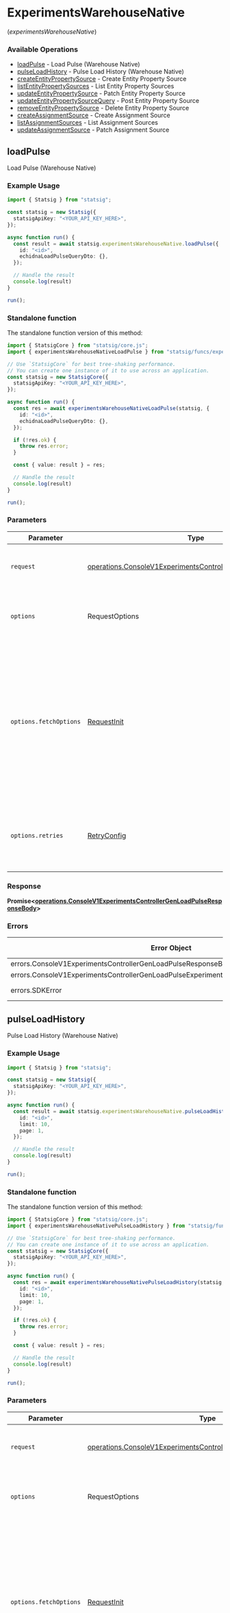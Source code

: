 # ExperimentsWarehouseNative
(*experimentsWarehouseNative*)

### Available Operations

* [loadPulse](#loadpulse) - Load Pulse (Warehouse Native)
* [pulseLoadHistory](#pulseloadhistory) - Pulse Load History (Warehouse Native)
* [createEntityPropertySource](#createentitypropertysource) - Create Entity Property Source
* [listEntityPropertySources](#listentitypropertysources) - List Entity Property Sources
* [updateEntityPropertySource](#updateentitypropertysource) - Patch Entity Property Source
* [updateEntityPropertySourceQuery](#updateentitypropertysourcequery) - Post Entity Property Source
* [removeEntityPropertySource](#removeentitypropertysource) - Delete Entity Property Source
* [createAssignmentSource](#createassignmentsource) - Create Assignment Source
* [listAssignmentSources](#listassignmentsources) - List Assignment Sources
* [updateAssignmentSource](#updateassignmentsource) - Patch Assignment Source

## loadPulse

Load Pulse (Warehouse Native)

### Example Usage

```typescript
import { Statsig } from "statsig";

const statsig = new Statsig({
  statsigApiKey: "<YOUR_API_KEY_HERE>",
});

async function run() {
  const result = await statsig.experimentsWarehouseNative.loadPulse({
    id: "<id>",
    echidnaLoadPulseQueryDto: {},
  });

  // Handle the result
  console.log(result)
}

run();
```


### Standalone function

The standalone function version of this method:

```typescript
import { StatsigCore } from "statsig/core.js";
import { experimentsWarehouseNativeLoadPulse } from "statsig/funcs/experimentsWarehouseNativeLoadPulse.js";

// Use `StatsigCore` for best tree-shaking performance.
// You can create one instance of it to use across an application.
const statsig = new StatsigCore({
  statsigApiKey: "<YOUR_API_KEY_HERE>",
});

async function run() {
  const res = await experimentsWarehouseNativeLoadPulse(statsig, {
    id: "<id>",
    echidnaLoadPulseQueryDto: {},
  });

  if (!res.ok) {
    throw res.error;
  }

  const { value: result } = res;

  // Handle the result
  console.log(result)
}

run();
```

### Parameters

| Parameter                                                                                                                                                                      | Type                                                                                                                                                                           | Required                                                                                                                                                                       | Description                                                                                                                                                                    |
| ------------------------------------------------------------------------------------------------------------------------------------------------------------------------------ | ------------------------------------------------------------------------------------------------------------------------------------------------------------------------------ | ------------------------------------------------------------------------------------------------------------------------------------------------------------------------------ | ------------------------------------------------------------------------------------------------------------------------------------------------------------------------------ |
| `request`                                                                                                                                                                      | [operations.ConsoleV1ExperimentsControllerGenLoadPulseRequest](../../models/operations/consolev1experimentscontrollergenloadpulserequest.md)                                   | :heavy_check_mark:                                                                                                                                                             | The request object to use for the request.                                                                                                                                     |
| `options`                                                                                                                                                                      | RequestOptions                                                                                                                                                                 | :heavy_minus_sign:                                                                                                                                                             | Used to set various options for making HTTP requests.                                                                                                                          |
| `options.fetchOptions`                                                                                                                                                         | [RequestInit](https://developer.mozilla.org/en-US/docs/Web/API/Request/Request#options)                                                                                        | :heavy_minus_sign:                                                                                                                                                             | Options that are passed to the underlying HTTP request. This can be used to inject extra headers for examples. All `Request` options, except `method` and `body`, are allowed. |
| `options.retries`                                                                                                                                                              | [RetryConfig](../../lib/utils/retryconfig.md)                                                                                                                                  | :heavy_minus_sign:                                                                                                                                                             | Enables retrying HTTP requests under certain failure conditions.                                                                                                               |


### Response

**Promise\<[operations.ConsoleV1ExperimentsControllerGenLoadPulseResponseBody](../../models/operations/consolev1experimentscontrollergenloadpulseresponsebody.md)\>**
### Errors

| Error Object                                                                            | Status Code                                                                             | Content Type                                                                            |
| --------------------------------------------------------------------------------------- | --------------------------------------------------------------------------------------- | --------------------------------------------------------------------------------------- |
| errors.ConsoleV1ExperimentsControllerGenLoadPulseResponseBody                           | 400                                                                                     | application/json                                                                        |
| errors.ConsoleV1ExperimentsControllerGenLoadPulseExperimentsWarehouseNativeResponseBody | 401                                                                                     | application/json                                                                        |
| errors.SDKError                                                                         | 4xx-5xx                                                                                 | */*                                                                                     |

## pulseLoadHistory

Pulse Load History (Warehouse Native)

### Example Usage

```typescript
import { Statsig } from "statsig";

const statsig = new Statsig({
  statsigApiKey: "<YOUR_API_KEY_HERE>",
});

async function run() {
  const result = await statsig.experimentsWarehouseNative.pulseLoadHistory({
    id: "<id>",
    limit: 10,
    page: 1,
  });

  // Handle the result
  console.log(result)
}

run();
```


### Standalone function

The standalone function version of this method:

```typescript
import { StatsigCore } from "statsig/core.js";
import { experimentsWarehouseNativePulseLoadHistory } from "statsig/funcs/experimentsWarehouseNativePulseLoadHistory.js";

// Use `StatsigCore` for best tree-shaking performance.
// You can create one instance of it to use across an application.
const statsig = new StatsigCore({
  statsigApiKey: "<YOUR_API_KEY_HERE>",
});

async function run() {
  const res = await experimentsWarehouseNativePulseLoadHistory(statsig, {
    id: "<id>",
    limit: 10,
    page: 1,
  });

  if (!res.ok) {
    throw res.error;
  }

  const { value: result } = res;

  // Handle the result
  console.log(result)
}

run();
```

### Parameters

| Parameter                                                                                                                                                                      | Type                                                                                                                                                                           | Required                                                                                                                                                                       | Description                                                                                                                                                                    |
| ------------------------------------------------------------------------------------------------------------------------------------------------------------------------------ | ------------------------------------------------------------------------------------------------------------------------------------------------------------------------------ | ------------------------------------------------------------------------------------------------------------------------------------------------------------------------------ | ------------------------------------------------------------------------------------------------------------------------------------------------------------------------------ |
| `request`                                                                                                                                                                      | [operations.ConsoleV1ExperimentsControllerGenPulseLoadHistoryRequest](../../models/operations/consolev1experimentscontrollergenpulseloadhistoryrequest.md)                     | :heavy_check_mark:                                                                                                                                                             | The request object to use for the request.                                                                                                                                     |
| `options`                                                                                                                                                                      | RequestOptions                                                                                                                                                                 | :heavy_minus_sign:                                                                                                                                                             | Used to set various options for making HTTP requests.                                                                                                                          |
| `options.fetchOptions`                                                                                                                                                         | [RequestInit](https://developer.mozilla.org/en-US/docs/Web/API/Request/Request#options)                                                                                        | :heavy_minus_sign:                                                                                                                                                             | Options that are passed to the underlying HTTP request. This can be used to inject extra headers for examples. All `Request` options, except `method` and `body`, are allowed. |
| `options.retries`                                                                                                                                                              | [RetryConfig](../../lib/utils/retryconfig.md)                                                                                                                                  | :heavy_minus_sign:                                                                                                                                                             | Enables retrying HTTP requests under certain failure conditions.                                                                                                               |


### Response

**Promise\<[operations.ConsoleV1ExperimentsControllerGenPulseLoadHistoryResponseBody](../../models/operations/consolev1experimentscontrollergenpulseloadhistoryresponsebody.md)\>**
### Errors

| Error Object                                                                                   | Status Code                                                                                    | Content Type                                                                                   |
| ---------------------------------------------------------------------------------------------- | ---------------------------------------------------------------------------------------------- | ---------------------------------------------------------------------------------------------- |
| errors.ConsoleV1ExperimentsControllerGenPulseLoadHistoryResponseBody                           | 400                                                                                            | application/json                                                                               |
| errors.ConsoleV1ExperimentsControllerGenPulseLoadHistoryExperimentsWarehouseNativeResponseBody | 401                                                                                            | application/json                                                                               |
| errors.SDKError                                                                                | 4xx-5xx                                                                                        | */*                                                                                            |

## createEntityPropertySource

Create Entity Property Source

### Example Usage

```typescript
import { Statsig } from "statsig";

const statsig = new Statsig({
  statsigApiKey: "<YOUR_API_KEY_HERE>",
});

async function run() {
  const result = await statsig.experimentsWarehouseNative.createEntityPropertySource({
    entityPropertySourceCreationDto: {
      name: "<value>",
      sql: "<value>",
      idTypeMapping: [
        {
          statsigUnitID: "<value>",
          column: "<value>",
        },
      ],
    },
  });

  // Handle the result
  console.log(result)
}

run();
```


### Standalone function

The standalone function version of this method:

```typescript
import { StatsigCore } from "statsig/core.js";
import { experimentsWarehouseNativeCreateEntityPropertySource } from "statsig/funcs/experimentsWarehouseNativeCreateEntityPropertySource.js";

// Use `StatsigCore` for best tree-shaking performance.
// You can create one instance of it to use across an application.
const statsig = new StatsigCore({
  statsigApiKey: "<YOUR_API_KEY_HERE>",
});

async function run() {
  const res = await experimentsWarehouseNativeCreateEntityPropertySource(statsig, {
    entityPropertySourceCreationDto: {
      name: "<value>",
      sql: "<value>",
      idTypeMapping: [
        {
          statsigUnitID: "<value>",
          column: "<value>",
        },
      ],
    },
  });

  if (!res.ok) {
    throw res.error;
  }

  const { value: result } = res;

  // Handle the result
  console.log(result)
}

run();
```

### Parameters

| Parameter                                                                                                                                                                      | Type                                                                                                                                                                           | Required                                                                                                                                                                       | Description                                                                                                                                                                    |
| ------------------------------------------------------------------------------------------------------------------------------------------------------------------------------ | ------------------------------------------------------------------------------------------------------------------------------------------------------------------------------ | ------------------------------------------------------------------------------------------------------------------------------------------------------------------------------ | ------------------------------------------------------------------------------------------------------------------------------------------------------------------------------ |
| `request`                                                                                                                                                                      | [operations.ConsoleV1ExperimentsControllerGenCreateEntityPropertySourceRequest](../../models/operations/consolev1experimentscontrollergencreateentitypropertysourcerequest.md) | :heavy_check_mark:                                                                                                                                                             | The request object to use for the request.                                                                                                                                     |
| `options`                                                                                                                                                                      | RequestOptions                                                                                                                                                                 | :heavy_minus_sign:                                                                                                                                                             | Used to set various options for making HTTP requests.                                                                                                                          |
| `options.fetchOptions`                                                                                                                                                         | [RequestInit](https://developer.mozilla.org/en-US/docs/Web/API/Request/Request#options)                                                                                        | :heavy_minus_sign:                                                                                                                                                             | Options that are passed to the underlying HTTP request. This can be used to inject extra headers for examples. All `Request` options, except `method` and `body`, are allowed. |
| `options.retries`                                                                                                                                                              | [RetryConfig](../../lib/utils/retryconfig.md)                                                                                                                                  | :heavy_minus_sign:                                                                                                                                                             | Enables retrying HTTP requests under certain failure conditions.                                                                                                               |


### Response

**Promise\<[operations.ConsoleV1ExperimentsControllerGenCreateEntityPropertySourceResponseBody](../../models/operations/consolev1experimentscontrollergencreateentitypropertysourceresponsebody.md)\>**
### Errors

| Error Object                                                                                                     | Status Code                                                                                                      | Content Type                                                                                                     |
| ---------------------------------------------------------------------------------------------------------------- | ---------------------------------------------------------------------------------------------------------------- | ---------------------------------------------------------------------------------------------------------------- |
| errors.ConsoleV1ExperimentsControllerGenCreateEntityPropertySourceResponseBody                                   | 400                                                                                                              | application/json                                                                                                 |
| errors.ConsoleV1ExperimentsControllerGenCreateEntityPropertySourceExperimentsWarehouseNativeResponseBody         | 401                                                                                                              | application/json                                                                                                 |
| errors.ConsoleV1ExperimentsControllerGenCreateEntityPropertySourceExperimentsWarehouseNativeResponseResponseBody | 404                                                                                                              | application/json                                                                                                 |
| errors.SDKError                                                                                                  | 4xx-5xx                                                                                                          | */*                                                                                                              |

## listEntityPropertySources

List Entity Property Sources

### Example Usage

```typescript
import { Statsig } from "statsig";

const statsig = new Statsig({
  statsigApiKey: "<YOUR_API_KEY_HERE>",
});

async function run() {
  const result = await statsig.experimentsWarehouseNative.listEntityPropertySources({
    limit: 10,
    page: 1,
  });

  // Handle the result
  console.log(result)
}

run();
```


### Standalone function

The standalone function version of this method:

```typescript
import { StatsigCore } from "statsig/core.js";
import { experimentsWarehouseNativeListEntityPropertySources } from "statsig/funcs/experimentsWarehouseNativeListEntityPropertySources.js";

// Use `StatsigCore` for best tree-shaking performance.
// You can create one instance of it to use across an application.
const statsig = new StatsigCore({
  statsigApiKey: "<YOUR_API_KEY_HERE>",
});

async function run() {
  const res = await experimentsWarehouseNativeListEntityPropertySources(statsig, {
    limit: 10,
    page: 1,
  });

  if (!res.ok) {
    throw res.error;
  }

  const { value: result } = res;

  // Handle the result
  console.log(result)
}

run();
```

### Parameters

| Parameter                                                                                                                                                                      | Type                                                                                                                                                                           | Required                                                                                                                                                                       | Description                                                                                                                                                                    |
| ------------------------------------------------------------------------------------------------------------------------------------------------------------------------------ | ------------------------------------------------------------------------------------------------------------------------------------------------------------------------------ | ------------------------------------------------------------------------------------------------------------------------------------------------------------------------------ | ------------------------------------------------------------------------------------------------------------------------------------------------------------------------------ |
| `request`                                                                                                                                                                      | [operations.ConsoleV1ExperimentsControllerGenListEntityPropertySourcesRequest](../../models/operations/consolev1experimentscontrollergenlistentitypropertysourcesrequest.md)   | :heavy_check_mark:                                                                                                                                                             | The request object to use for the request.                                                                                                                                     |
| `options`                                                                                                                                                                      | RequestOptions                                                                                                                                                                 | :heavy_minus_sign:                                                                                                                                                             | Used to set various options for making HTTP requests.                                                                                                                          |
| `options.fetchOptions`                                                                                                                                                         | [RequestInit](https://developer.mozilla.org/en-US/docs/Web/API/Request/Request#options)                                                                                        | :heavy_minus_sign:                                                                                                                                                             | Options that are passed to the underlying HTTP request. This can be used to inject extra headers for examples. All `Request` options, except `method` and `body`, are allowed. |
| `options.retries`                                                                                                                                                              | [RetryConfig](../../lib/utils/retryconfig.md)                                                                                                                                  | :heavy_minus_sign:                                                                                                                                                             | Enables retrying HTTP requests under certain failure conditions.                                                                                                               |


### Response

**Promise\<[operations.ConsoleV1ExperimentsControllerGenListEntityPropertySourcesResponseBody](../../models/operations/consolev1experimentscontrollergenlistentitypropertysourcesresponsebody.md)\>**
### Errors

| Error Object                                                                                            | Status Code                                                                                             | Content Type                                                                                            |
| ------------------------------------------------------------------------------------------------------- | ------------------------------------------------------------------------------------------------------- | ------------------------------------------------------------------------------------------------------- |
| errors.ConsoleV1ExperimentsControllerGenListEntityPropertySourcesResponseBody                           | 400                                                                                                     | application/json                                                                                        |
| errors.ConsoleV1ExperimentsControllerGenListEntityPropertySourcesExperimentsWarehouseNativeResponseBody | 401                                                                                                     | application/json                                                                                        |
| errors.SDKError                                                                                         | 4xx-5xx                                                                                                 | */*                                                                                                     |

## updateEntityPropertySource

Patch Entity Property Source

### Example Usage

```typescript
import { Statsig } from "statsig";

const statsig = new Statsig({
  statsigApiKey: "<YOUR_API_KEY_HERE>",
});

async function run() {
  const result = await statsig.experimentsWarehouseNative.updateEntityPropertySource({
    name: "<value>",
    entityPropertySourcePartialUpdateDto: {},
  });

  // Handle the result
  console.log(result)
}

run();
```


### Standalone function

The standalone function version of this method:

```typescript
import { StatsigCore } from "statsig/core.js";
import { experimentsWarehouseNativeUpdateEntityPropertySource } from "statsig/funcs/experimentsWarehouseNativeUpdateEntityPropertySource.js";

// Use `StatsigCore` for best tree-shaking performance.
// You can create one instance of it to use across an application.
const statsig = new StatsigCore({
  statsigApiKey: "<YOUR_API_KEY_HERE>",
});

async function run() {
  const res = await experimentsWarehouseNativeUpdateEntityPropertySource(statsig, {
    name: "<value>",
    entityPropertySourcePartialUpdateDto: {},
  });

  if (!res.ok) {
    throw res.error;
  }

  const { value: result } = res;

  // Handle the result
  console.log(result)
}

run();
```

### Parameters

| Parameter                                                                                                                                                                      | Type                                                                                                                                                                           | Required                                                                                                                                                                       | Description                                                                                                                                                                    |
| ------------------------------------------------------------------------------------------------------------------------------------------------------------------------------ | ------------------------------------------------------------------------------------------------------------------------------------------------------------------------------ | ------------------------------------------------------------------------------------------------------------------------------------------------------------------------------ | ------------------------------------------------------------------------------------------------------------------------------------------------------------------------------ |
| `request`                                                                                                                                                                      | [operations.ConsoleV1ExperimentsControllerGenUpdateEntityPropertySourceRequest](../../models/operations/consolev1experimentscontrollergenupdateentitypropertysourcerequest.md) | :heavy_check_mark:                                                                                                                                                             | The request object to use for the request.                                                                                                                                     |
| `options`                                                                                                                                                                      | RequestOptions                                                                                                                                                                 | :heavy_minus_sign:                                                                                                                                                             | Used to set various options for making HTTP requests.                                                                                                                          |
| `options.fetchOptions`                                                                                                                                                         | [RequestInit](https://developer.mozilla.org/en-US/docs/Web/API/Request/Request#options)                                                                                        | :heavy_minus_sign:                                                                                                                                                             | Options that are passed to the underlying HTTP request. This can be used to inject extra headers for examples. All `Request` options, except `method` and `body`, are allowed. |
| `options.retries`                                                                                                                                                              | [RetryConfig](../../lib/utils/retryconfig.md)                                                                                                                                  | :heavy_minus_sign:                                                                                                                                                             | Enables retrying HTTP requests under certain failure conditions.                                                                                                               |


### Response

**Promise\<[operations.ConsoleV1ExperimentsControllerGenUpdateEntityPropertySourceResponseBody](../../models/operations/consolev1experimentscontrollergenupdateentitypropertysourceresponsebody.md)\>**
### Errors

| Error Object                                                                                                     | Status Code                                                                                                      | Content Type                                                                                                     |
| ---------------------------------------------------------------------------------------------------------------- | ---------------------------------------------------------------------------------------------------------------- | ---------------------------------------------------------------------------------------------------------------- |
| errors.ConsoleV1ExperimentsControllerGenUpdateEntityPropertySourceResponseBody                                   | 400                                                                                                              | application/json                                                                                                 |
| errors.ConsoleV1ExperimentsControllerGenUpdateEntityPropertySourceExperimentsWarehouseNativeResponseBody         | 401                                                                                                              | application/json                                                                                                 |
| errors.ConsoleV1ExperimentsControllerGenUpdateEntityPropertySourceExperimentsWarehouseNativeResponseResponseBody | 404                                                                                                              | application/json                                                                                                 |
| errors.SDKError                                                                                                  | 4xx-5xx                                                                                                          | */*                                                                                                              |

## updateEntityPropertySourceQuery

Post Entity Property Source

### Example Usage

```typescript
import { Statsig } from "statsig";

const statsig = new Statsig({
  statsigApiKey: "<YOUR_API_KEY_HERE>",
});

async function run() {
  const result = await statsig.experimentsWarehouseNative.updateEntityPropertySourceQuery({
    name: "<value>",
    entityPropertySourceQueryUpdateDto: {
      sql: "<value>",
      idTypeMapping: [
        {
          statsigUnitID: "<value>",
          column: "<value>",
        },
      ],
    },
  });

  // Handle the result
  console.log(result)
}

run();
```


### Standalone function

The standalone function version of this method:

```typescript
import { StatsigCore } from "statsig/core.js";
import { experimentsWarehouseNativeUpdateEntityPropertySourceQuery } from "statsig/funcs/experimentsWarehouseNativeUpdateEntityPropertySourceQuery.js";

// Use `StatsigCore` for best tree-shaking performance.
// You can create one instance of it to use across an application.
const statsig = new StatsigCore({
  statsigApiKey: "<YOUR_API_KEY_HERE>",
});

async function run() {
  const res = await experimentsWarehouseNativeUpdateEntityPropertySourceQuery(statsig, {
    name: "<value>",
    entityPropertySourceQueryUpdateDto: {
      sql: "<value>",
      idTypeMapping: [
        {
          statsigUnitID: "<value>",
          column: "<value>",
        },
      ],
    },
  });

  if (!res.ok) {
    throw res.error;
  }

  const { value: result } = res;

  // Handle the result
  console.log(result)
}

run();
```

### Parameters

| Parameter                                                                                                                                                                                | Type                                                                                                                                                                                     | Required                                                                                                                                                                                 | Description                                                                                                                                                                              |
| ---------------------------------------------------------------------------------------------------------------------------------------------------------------------------------------- | ---------------------------------------------------------------------------------------------------------------------------------------------------------------------------------------- | ---------------------------------------------------------------------------------------------------------------------------------------------------------------------------------------- | ---------------------------------------------------------------------------------------------------------------------------------------------------------------------------------------- |
| `request`                                                                                                                                                                                | [operations.ConsoleV1ExperimentsControllerGenUpdateEntityPropertySourceQueryRequest](../../models/operations/consolev1experimentscontrollergenupdateentitypropertysourcequeryrequest.md) | :heavy_check_mark:                                                                                                                                                                       | The request object to use for the request.                                                                                                                                               |
| `options`                                                                                                                                                                                | RequestOptions                                                                                                                                                                           | :heavy_minus_sign:                                                                                                                                                                       | Used to set various options for making HTTP requests.                                                                                                                                    |
| `options.fetchOptions`                                                                                                                                                                   | [RequestInit](https://developer.mozilla.org/en-US/docs/Web/API/Request/Request#options)                                                                                                  | :heavy_minus_sign:                                                                                                                                                                       | Options that are passed to the underlying HTTP request. This can be used to inject extra headers for examples. All `Request` options, except `method` and `body`, are allowed.           |
| `options.retries`                                                                                                                                                                        | [RetryConfig](../../lib/utils/retryconfig.md)                                                                                                                                            | :heavy_minus_sign:                                                                                                                                                                       | Enables retrying HTTP requests under certain failure conditions.                                                                                                                         |


### Response

**Promise\<[operations.ConsoleV1ExperimentsControllerGenUpdateEntityPropertySourceQueryResponseBody](../../models/operations/consolev1experimentscontrollergenupdateentitypropertysourcequeryresponsebody.md)\>**
### Errors

| Error Object                                                                                                          | Status Code                                                                                                           | Content Type                                                                                                          |
| --------------------------------------------------------------------------------------------------------------------- | --------------------------------------------------------------------------------------------------------------------- | --------------------------------------------------------------------------------------------------------------------- |
| errors.ConsoleV1ExperimentsControllerGenUpdateEntityPropertySourceQueryResponseBody                                   | 400                                                                                                                   | application/json                                                                                                      |
| errors.ConsoleV1ExperimentsControllerGenUpdateEntityPropertySourceQueryExperimentsWarehouseNativeResponseBody         | 401                                                                                                                   | application/json                                                                                                      |
| errors.ConsoleV1ExperimentsControllerGenUpdateEntityPropertySourceQueryExperimentsWarehouseNativeResponseResponseBody | 404                                                                                                                   | application/json                                                                                                      |
| errors.SDKError                                                                                                       | 4xx-5xx                                                                                                               | */*                                                                                                                   |

## removeEntityPropertySource

Delete Entity Property Source

### Example Usage

```typescript
import { Statsig } from "statsig";

const statsig = new Statsig({
  statsigApiKey: "<YOUR_API_KEY_HERE>",
});

async function run() {
  const result = await statsig.experimentsWarehouseNative.removeEntityPropertySource({
    name: "<value>",
  });

  // Handle the result
  console.log(result)
}

run();
```


### Standalone function

The standalone function version of this method:

```typescript
import { StatsigCore } from "statsig/core.js";
import { experimentsWarehouseNativeRemoveEntityPropertySource } from "statsig/funcs/experimentsWarehouseNativeRemoveEntityPropertySource.js";

// Use `StatsigCore` for best tree-shaking performance.
// You can create one instance of it to use across an application.
const statsig = new StatsigCore({
  statsigApiKey: "<YOUR_API_KEY_HERE>",
});

async function run() {
  const res = await experimentsWarehouseNativeRemoveEntityPropertySource(statsig, {
    name: "<value>",
  });

  if (!res.ok) {
    throw res.error;
  }

  const { value: result } = res;

  // Handle the result
  console.log(result)
}

run();
```

### Parameters

| Parameter                                                                                                                                                                      | Type                                                                                                                                                                           | Required                                                                                                                                                                       | Description                                                                                                                                                                    |
| ------------------------------------------------------------------------------------------------------------------------------------------------------------------------------ | ------------------------------------------------------------------------------------------------------------------------------------------------------------------------------ | ------------------------------------------------------------------------------------------------------------------------------------------------------------------------------ | ------------------------------------------------------------------------------------------------------------------------------------------------------------------------------ |
| `request`                                                                                                                                                                      | [operations.ConsoleV1ExperimentsControllerGenRemoveEntityPropertySourceRequest](../../models/operations/consolev1experimentscontrollergenremoveentitypropertysourcerequest.md) | :heavy_check_mark:                                                                                                                                                             | The request object to use for the request.                                                                                                                                     |
| `options`                                                                                                                                                                      | RequestOptions                                                                                                                                                                 | :heavy_minus_sign:                                                                                                                                                             | Used to set various options for making HTTP requests.                                                                                                                          |
| `options.fetchOptions`                                                                                                                                                         | [RequestInit](https://developer.mozilla.org/en-US/docs/Web/API/Request/Request#options)                                                                                        | :heavy_minus_sign:                                                                                                                                                             | Options that are passed to the underlying HTTP request. This can be used to inject extra headers for examples. All `Request` options, except `method` and `body`, are allowed. |
| `options.retries`                                                                                                                                                              | [RetryConfig](../../lib/utils/retryconfig.md)                                                                                                                                  | :heavy_minus_sign:                                                                                                                                                             | Enables retrying HTTP requests under certain failure conditions.                                                                                                               |


### Response

**Promise\<[operations.ConsoleV1ExperimentsControllerGenRemoveEntityPropertySourceResponseBody](../../models/operations/consolev1experimentscontrollergenremoveentitypropertysourceresponsebody.md)\>**
### Errors

| Error Object                                                                                                     | Status Code                                                                                                      | Content Type                                                                                                     |
| ---------------------------------------------------------------------------------------------------------------- | ---------------------------------------------------------------------------------------------------------------- | ---------------------------------------------------------------------------------------------------------------- |
| errors.ConsoleV1ExperimentsControllerGenRemoveEntityPropertySourceResponseBody                                   | 400                                                                                                              | application/json                                                                                                 |
| errors.ConsoleV1ExperimentsControllerGenRemoveEntityPropertySourceExperimentsWarehouseNativeResponseBody         | 401                                                                                                              | application/json                                                                                                 |
| errors.ConsoleV1ExperimentsControllerGenRemoveEntityPropertySourceExperimentsWarehouseNativeResponseResponseBody | 404                                                                                                              | application/json                                                                                                 |
| errors.SDKError                                                                                                  | 4xx-5xx                                                                                                          | */*                                                                                                              |

## createAssignmentSource

Create Assignment Source

### Example Usage

```typescript
import { Statsig } from "statsig";

const statsig = new Statsig({
  statsigApiKey: "<YOUR_API_KEY_HERE>",
});

async function run() {
  const result = await statsig.experimentsWarehouseNative.createAssignmentSource({
    assignmentSourceCreationDto: {
      name: "<value>",
      sql: "<value>",
      timestampColumn: "<value>",
      experimentIDColumn: "<value>",
      groupIDColumn: "<value>",
      idTypeMapping: [
        {
          statsigUnitID: "<value>",
          column: "<value>",
        },
      ],
    },
  });

  // Handle the result
  console.log(result)
}

run();
```


### Standalone function

The standalone function version of this method:

```typescript
import { StatsigCore } from "statsig/core.js";
import { experimentsWarehouseNativeCreateAssignmentSource } from "statsig/funcs/experimentsWarehouseNativeCreateAssignmentSource.js";

// Use `StatsigCore` for best tree-shaking performance.
// You can create one instance of it to use across an application.
const statsig = new StatsigCore({
  statsigApiKey: "<YOUR_API_KEY_HERE>",
});

async function run() {
  const res = await experimentsWarehouseNativeCreateAssignmentSource(statsig, {
    assignmentSourceCreationDto: {
      name: "<value>",
      sql: "<value>",
      timestampColumn: "<value>",
      experimentIDColumn: "<value>",
      groupIDColumn: "<value>",
      idTypeMapping: [
        {
          statsigUnitID: "<value>",
          column: "<value>",
        },
      ],
    },
  });

  if (!res.ok) {
    throw res.error;
  }

  const { value: result } = res;

  // Handle the result
  console.log(result)
}

run();
```

### Parameters

| Parameter                                                                                                                                                                      | Type                                                                                                                                                                           | Required                                                                                                                                                                       | Description                                                                                                                                                                    |
| ------------------------------------------------------------------------------------------------------------------------------------------------------------------------------ | ------------------------------------------------------------------------------------------------------------------------------------------------------------------------------ | ------------------------------------------------------------------------------------------------------------------------------------------------------------------------------ | ------------------------------------------------------------------------------------------------------------------------------------------------------------------------------ |
| `request`                                                                                                                                                                      | [operations.ConsoleV1ExperimentsControllerGenCreateAssignmentSourceRequest](../../models/operations/consolev1experimentscontrollergencreateassignmentsourcerequest.md)         | :heavy_check_mark:                                                                                                                                                             | The request object to use for the request.                                                                                                                                     |
| `options`                                                                                                                                                                      | RequestOptions                                                                                                                                                                 | :heavy_minus_sign:                                                                                                                                                             | Used to set various options for making HTTP requests.                                                                                                                          |
| `options.fetchOptions`                                                                                                                                                         | [RequestInit](https://developer.mozilla.org/en-US/docs/Web/API/Request/Request#options)                                                                                        | :heavy_minus_sign:                                                                                                                                                             | Options that are passed to the underlying HTTP request. This can be used to inject extra headers for examples. All `Request` options, except `method` and `body`, are allowed. |
| `options.retries`                                                                                                                                                              | [RetryConfig](../../lib/utils/retryconfig.md)                                                                                                                                  | :heavy_minus_sign:                                                                                                                                                             | Enables retrying HTTP requests under certain failure conditions.                                                                                                               |


### Response

**Promise\<[operations.ConsoleV1ExperimentsControllerGenCreateAssignmentSourceResponseBody](../../models/operations/consolev1experimentscontrollergencreateassignmentsourceresponsebody.md)\>**
### Errors

| Error Object                                                                                         | Status Code                                                                                          | Content Type                                                                                         |
| ---------------------------------------------------------------------------------------------------- | ---------------------------------------------------------------------------------------------------- | ---------------------------------------------------------------------------------------------------- |
| errors.ConsoleV1ExperimentsControllerGenCreateAssignmentSourceResponseBody                           | 400                                                                                                  | application/json                                                                                     |
| errors.ConsoleV1ExperimentsControllerGenCreateAssignmentSourceExperimentsWarehouseNativeResponseBody | 401                                                                                                  | application/json                                                                                     |
| errors.SDKError                                                                                      | 4xx-5xx                                                                                              | */*                                                                                                  |

## listAssignmentSources

List Assignment Sources

### Example Usage

```typescript
import { Statsig } from "statsig";

const statsig = new Statsig({
  statsigApiKey: "<YOUR_API_KEY_HERE>",
});

async function run() {
  const result = await statsig.experimentsWarehouseNative.listAssignmentSources({
    limit: 10,
    page: 1,
  });

  // Handle the result
  console.log(result)
}

run();
```


### Standalone function

The standalone function version of this method:

```typescript
import { StatsigCore } from "statsig/core.js";
import { experimentsWarehouseNativeListAssignmentSources } from "statsig/funcs/experimentsWarehouseNativeListAssignmentSources.js";

// Use `StatsigCore` for best tree-shaking performance.
// You can create one instance of it to use across an application.
const statsig = new StatsigCore({
  statsigApiKey: "<YOUR_API_KEY_HERE>",
});

async function run() {
  const res = await experimentsWarehouseNativeListAssignmentSources(statsig, {
    limit: 10,
    page: 1,
  });

  if (!res.ok) {
    throw res.error;
  }

  const { value: result } = res;

  // Handle the result
  console.log(result)
}

run();
```

### Parameters

| Parameter                                                                                                                                                                      | Type                                                                                                                                                                           | Required                                                                                                                                                                       | Description                                                                                                                                                                    |
| ------------------------------------------------------------------------------------------------------------------------------------------------------------------------------ | ------------------------------------------------------------------------------------------------------------------------------------------------------------------------------ | ------------------------------------------------------------------------------------------------------------------------------------------------------------------------------ | ------------------------------------------------------------------------------------------------------------------------------------------------------------------------------ |
| `request`                                                                                                                                                                      | [operations.ConsoleV1ExperimentsControllerGenListAssignmentSourcesRequest](../../models/operations/consolev1experimentscontrollergenlistassignmentsourcesrequest.md)           | :heavy_check_mark:                                                                                                                                                             | The request object to use for the request.                                                                                                                                     |
| `options`                                                                                                                                                                      | RequestOptions                                                                                                                                                                 | :heavy_minus_sign:                                                                                                                                                             | Used to set various options for making HTTP requests.                                                                                                                          |
| `options.fetchOptions`                                                                                                                                                         | [RequestInit](https://developer.mozilla.org/en-US/docs/Web/API/Request/Request#options)                                                                                        | :heavy_minus_sign:                                                                                                                                                             | Options that are passed to the underlying HTTP request. This can be used to inject extra headers for examples. All `Request` options, except `method` and `body`, are allowed. |
| `options.retries`                                                                                                                                                              | [RetryConfig](../../lib/utils/retryconfig.md)                                                                                                                                  | :heavy_minus_sign:                                                                                                                                                             | Enables retrying HTTP requests under certain failure conditions.                                                                                                               |


### Response

**Promise\<[operations.ConsoleV1ExperimentsControllerGenListAssignmentSourcesResponseBody](../../models/operations/consolev1experimentscontrollergenlistassignmentsourcesresponsebody.md)\>**
### Errors

| Error Object                                                                                        | Status Code                                                                                         | Content Type                                                                                        |
| --------------------------------------------------------------------------------------------------- | --------------------------------------------------------------------------------------------------- | --------------------------------------------------------------------------------------------------- |
| errors.ConsoleV1ExperimentsControllerGenListAssignmentSourcesResponseBody                           | 400                                                                                                 | application/json                                                                                    |
| errors.ConsoleV1ExperimentsControllerGenListAssignmentSourcesExperimentsWarehouseNativeResponseBody | 401                                                                                                 | application/json                                                                                    |
| errors.SDKError                                                                                     | 4xx-5xx                                                                                             | */*                                                                                                 |

## updateAssignmentSource

Patch Assignment Source

### Example Usage

```typescript
import { Statsig } from "statsig";

const statsig = new Statsig({
  statsigApiKey: "<YOUR_API_KEY_HERE>",
});

async function run() {
  const result = await statsig.experimentsWarehouseNative.updateAssignmentSource({
    name: "<value>",
    assignmentSourcePartialUpdateDto: {},
  });

  // Handle the result
  console.log(result)
}

run();
```


### Standalone function

The standalone function version of this method:

```typescript
import { StatsigCore } from "statsig/core.js";
import { experimentsWarehouseNativeUpdateAssignmentSource } from "statsig/funcs/experimentsWarehouseNativeUpdateAssignmentSource.js";

// Use `StatsigCore` for best tree-shaking performance.
// You can create one instance of it to use across an application.
const statsig = new StatsigCore({
  statsigApiKey: "<YOUR_API_KEY_HERE>",
});

async function run() {
  const res = await experimentsWarehouseNativeUpdateAssignmentSource(statsig, {
    name: "<value>",
    assignmentSourcePartialUpdateDto: {},
  });

  if (!res.ok) {
    throw res.error;
  }

  const { value: result } = res;

  // Handle the result
  console.log(result)
}

run();
```

### Parameters

| Parameter                                                                                                                                                                      | Type                                                                                                                                                                           | Required                                                                                                                                                                       | Description                                                                                                                                                                    |
| ------------------------------------------------------------------------------------------------------------------------------------------------------------------------------ | ------------------------------------------------------------------------------------------------------------------------------------------------------------------------------ | ------------------------------------------------------------------------------------------------------------------------------------------------------------------------------ | ------------------------------------------------------------------------------------------------------------------------------------------------------------------------------ |
| `request`                                                                                                                                                                      | [operations.ConsoleV1ExperimentsControllerGenUpdateAssignmentSourceRequest](../../models/operations/consolev1experimentscontrollergenupdateassignmentsourcerequest.md)         | :heavy_check_mark:                                                                                                                                                             | The request object to use for the request.                                                                                                                                     |
| `options`                                                                                                                                                                      | RequestOptions                                                                                                                                                                 | :heavy_minus_sign:                                                                                                                                                             | Used to set various options for making HTTP requests.                                                                                                                          |
| `options.fetchOptions`                                                                                                                                                         | [RequestInit](https://developer.mozilla.org/en-US/docs/Web/API/Request/Request#options)                                                                                        | :heavy_minus_sign:                                                                                                                                                             | Options that are passed to the underlying HTTP request. This can be used to inject extra headers for examples. All `Request` options, except `method` and `body`, are allowed. |
| `options.retries`                                                                                                                                                              | [RetryConfig](../../lib/utils/retryconfig.md)                                                                                                                                  | :heavy_minus_sign:                                                                                                                                                             | Enables retrying HTTP requests under certain failure conditions.                                                                                                               |


### Response

**Promise\<[operations.ConsoleV1ExperimentsControllerGenUpdateAssignmentSourceResponseBody](../../models/operations/consolev1experimentscontrollergenupdateassignmentsourceresponsebody.md)\>**
### Errors

| Error Object                                                                                                 | Status Code                                                                                                  | Content Type                                                                                                 |
| ------------------------------------------------------------------------------------------------------------ | ------------------------------------------------------------------------------------------------------------ | ------------------------------------------------------------------------------------------------------------ |
| errors.ConsoleV1ExperimentsControllerGenUpdateAssignmentSourceResponseBody                                   | 400                                                                                                          | application/json                                                                                             |
| errors.ConsoleV1ExperimentsControllerGenUpdateAssignmentSourceExperimentsWarehouseNativeResponseBody         | 401                                                                                                          | application/json                                                                                             |
| errors.ConsoleV1ExperimentsControllerGenUpdateAssignmentSourceExperimentsWarehouseNativeResponseResponseBody | 404                                                                                                          | application/json                                                                                             |
| errors.SDKError                                                                                              | 4xx-5xx                                                                                                      | */*                                                                                                          |
